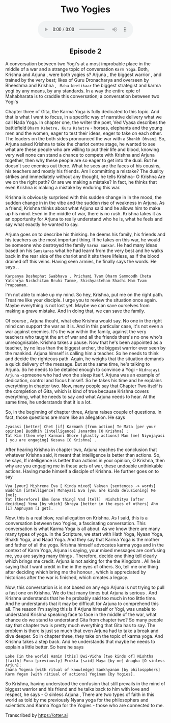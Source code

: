 <center><h1>Two Yogies</h1></center>
<center>
<figure>
    <audio
       controls
       src="./twoYogies_v2.mp3">
          Your browser does not support the
          <code>audio</code> element.
    </audio>
</figure>
<h2>Episode 2 </h2>
</center>

A conversation between two Yogi's at a most improbable place in the middle of a war and a strange topic of conversation `Karm Yoga`. Both,  Krishna and Arjuna , were both yogies s? Arjuna , the biggest warrior , and trained by the very best;  likes of Guru Dronacharya and overseen by Bheeshma and Krishna , ` Maha Neetikaar` the biggest strategist and karma yogi by any means, by any standards.  In a way the entire epic of Mahabharata is to craddle this conversation;  a conversation between two Yogi's 

Chapter three of Gita,  the Karma Yoga is fully dedicated to this topic. And that is what I want to focus,  in a specific way of narrative delivery what we call Nada Yoga. In chapter one, the writer the poet,  Ved Vyasa  describes the battlefield `Dharm Kshetre, Kuru Kshetre` -  horses,  elephants and the young men and the women, eager  to test their ideas,  eager to take on each other. The leaders on the both sides pronounced the war with a `Shankh Dhvani`. So, Arjuna asked Krishna to take the chariot centre stage,  he wanted to see what are these people who are willing to put their life and blood, knowing very well none can stand a chance to compete with Krishna and Arjuna together,  then why these people are so eager to get into the dual.  But he doesn't see enemies out there. What he sees are the faces of his cousins, his teachers and mostly his friends.  Am I  committing a mistake?  The duality strikes and immediately without any thought, he tells Krishna- O  Krishna Are we on the right path? Or are we making a mistake? In fact, he thinks that even Krishna is making a mistake by enduring this war. 


Krishna is obviously surprised with this sudden change in In the mood, the sudden change in in the vibe and the sudden rise of weakness in Arjuna. As a friend, Krishna thinks about what Arjuna said and he allows him to make up his mind. Even in the middle of war, there is no rush. Krishna takes it as an opportunity for Arjuna to really understand who he is, what he feels and say what exactly he  wanted to say. 

Arjuna goes on to describe his thinking. he deems his family, his friends and his teachers as the most important thing. If he takes on this war, he would be someone who destroyed the family `Varna Sankar`. He had many ideas based on his `Samskaras`  what he had learnt from the very best and he walks back in the rear side of the chariot and it sits there lifeless, as if the blood drained off this veins. Having seen armies, he finally says the words. He says .. 

    Karpanya Doshophat Swabhava , Prichami Tvam Dharm Sammoodh Cheta
    Yatshrya Nishchitam Bruhi Tanme, Shishyasteham Shadhi Mam Tvam Prappanam.

I'm not able to make up my mind. So hey, Krishna, put me on the right path. Treat me like your disciple.  I urge you to review the situation once again. Maybe everything is not lost yet. Maybe we can save ourselves from making a grave mistake. And in doing that, we can save the family.

Of course , Arjuna thouht,  what else Krishna would say. No one in the right mind can support the war as it is. And in this particular case, it's not even a war against enemies. It's the war within the family, against the very teachers who taught the art of war and all the friends there's no one who's unrecognisable. 
Krishna takes a pause. Now that he's been appointed  as a teacher, by no less than the biggest archer, the biggest warrior ever seen by the mankind. Arjuna himself is calling him a teacher. So he needs to think and decide the righteous path. Again, he weighs that the situation demands a quick delivery of the message. But at the same time, he's talking to Arjuna. So he needs to be detailed enough to convince a Yogi - `Nidrajayi Arjuna` -spmeone who had won the sleep itself.  Arjuna was an example of dedication, control and focus himself. So he takes his time and he explains everything in chapter two. Now,  many people say that Chapter Two itself is the completion of Gita,  which is kind of true because Krishna covers everything, what he needs to say and what Arjuna  needs to hear. At the same time, he understands that it is  a lot. 

So, in the beginning of chapter three, Arjuna raises couple of questions. In fact, those questions are more like an allegation. He says 

    Jyasasi [better] Chet [if] Karmanh [from action] Te Mata [per your opinion] Buddhih [intelligence] Janardna [O Krishna] ;
    Tat Kim [then why] Karmani Ghore [ghastly actions] Mam [me] Niyojayasi [ you are engaging] Kesava [O Krishna] .


After hearing Krishna in chapter two, Arjuna  reaches the conclusion that whatever Krishna said, it meant that intelligence is better than actions. So, he says, If intelligence is better than actions in your opinion, O Krishna, then why are you engaging me in these acts of war, these undoable unthinkable actions. Having made himself a disciple of Krishna. He further goes on to say 

    Vya [your] Mishrena Eva [ Kinda mixed] Vakyen [sentences -> words] Buddhim [intelligence] Mohayasi Eva [you are kinda delusioning] Me [me];
    Tat [therefore] Ekm [one thing] Vad [tell]  Nishchitya [after deciding] Yena [by which] Shreya [better in the eyes of others] Ahm [I] Aapnuyam [I get].


Now, this is a real blow,  real allegation on Krishna. As I said, this is a conversation between two Yogies,  a fascinating conversation. This conversation is what Karma Yoga is all about. As we know there are many many types of yoga. In the Scripture, we start with Hath Yoga, Nyaan Yoga, Bhakti Yoga, and   Naad Yoga. And they say that Karma Yoga is the mother and father of all the yoga.  Krishna himself advocates karma yoga and in the context of Karm Yoga, Arjuna is  saying, your mixed messages are confusing me, you are saying many things . Therefore, decide one thing tell clearly  which brings me credit.  Arjuna is not asking for the the Kingdom . All he is saying that I want credit in the in the eyes of others.  So, tell me one thing after deciding which bring me the honour , which is appreciated by historians after the war is finished, which creates a legacy. 

Now, this conversation is is not based on any ego Arjuna is not trying to pull a fast one on Krishna. We do that many times but  Arjuna is serious . And Krishna understands that he he probably said too much in too little time. And he understands that it may be difficult for Arjuna to comprehend this all. The reason  I'm saying this is if Arjuna himself or Yogi, was unable to understand Krishna speaking face to face in the middle of the war, what  chance do we stand to understand Gita from chapter two? So many people say that chapter two is pretty much everything that Gita has to say. The problem is there is just so much that even Arjuna had to take a break and dive deeper. So in chapter three, they take on the topic of karma yoga. And Krishna takes a step back. And he understands that maybe he needs to explain a little better. So here he says 

    Loke [in the world] Asmin [this] Dwi-Vidha [two kinds of] Nishtha [faith] Pura [previously] Prokta [said] Maya [by me] Anagha [O sinless Arjun];
    Jnana Yogena [with ritual of knowledge] Sankhyanam [by philospphers] Karm Yogen [with ritiual of actions] Yoginam [by Yogies].


So Krishna, having understood the confusion that still prevails in the mind of biggest warrior and his friend and he talks back to him with love and respect, he says - O sinless Arjuna , There are two types of faith in this world as told by me previously Nyana yoga for the philosophers and scientists and Karma Yoga for the Yogies - those who are connected to me. 

Transcribed by https://otter.ai

